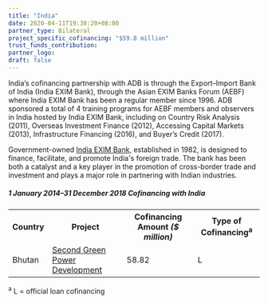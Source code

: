 ```yaml
---
title: "India"
date: 2020-04-11T19:38:20+08:00
partner_type: Bilateral
project_specific_cofinancing: "$59.8 million"
trust_funds_contribution:
partner_logo:
draft: false
---
```


India’s cofinancing partnership with ADB is through the Export–Import Bank of India (India EXIM Bank), through the Asian EXIM Banks Forum (AEBF) where India EXIM Bank has been a regular member since 1996. ADB sponsored a total of 4 training programs for AEBF members and observers in India hosted by India EXIM Bank, including on Country Risk Analysis (2011), Overseas Investment Finance (2012), Accessing Capital Markets (2013), Infrastructure Financing (2016), and Buyer’s Credit (2017).  

Government-owned <a href="https://www.eximbankindia.in/" target="_blank">India EXIM Bank</a>, established in 1982, is designed to finance, facilitate, and promote India's foreign trade. The bank has been both a catalyst and a key player in the promotion of cross-border trade and investment and plays a major role in partnering with Indian industries.   

##### _1 January 2014–31 December 2018_ Cofinancing with India

<table class="table table-striped table-bordered">

<tr>
<th>Country</th>
<th>Project</th>
<th>Cofinancing Amount <em>($ million)</em></th>
<th>Type of Cofinancing<sup>a</sup></th>
</tr>
<tr>
<td>Bhutan</td>
<td><a href="https://www.adb.org/projects/44444-013/main" target="_blank">Second Green Power Development</a></td>
<td>58.82 </td>
<td>L</td>
</tr>


</table>


<p class="dr-footnote"><sup>a</sup> L = official loan cofinancing</p>